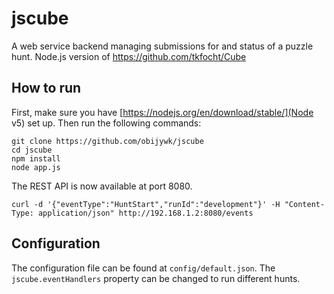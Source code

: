 # jscube
A web service backend managing submissions for and status of a puzzle hunt. Node.js version of https://github.com/tkfocht/Cube

## How to run

First, make sure you have [https://nodejs.org/en/download/stable/](Node v5) set up. Then run the following commands:

```
git clone https://github.com/obijywk/jscube
cd jscube
npm install
node app.js
```

The REST API is now available at port 8080.

```
curl -d '{"eventType":"HuntStart","runId":"development"}' -H "Content-Type: application/json" http://192.168.1.2:8080/events
```

## Configuration

The configuration file can be found at `config/default.json`. The `jscube.eventHandlers` property can be changed to run different hunts.
